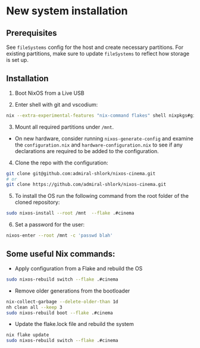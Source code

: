 # New system installation

## Prerequisites

See `fileSystems` config for the host and create necessary partitions. For existing partitions, make sure to update `fileSystems` to reflect how storage is set up.


## Installation

1. Boot NixOS from a Live USB

2. Enter shell with git and vscodium:

```bash
nix --extra-experimental-features "nix-command flakes" shell nixpkgs#git nixpkgs#vscodium
```
3. Mount all required partitions under `/mnt`.

- On new hardware, consider  running `nixos-generate-config` and examine the `configuration.nix` and `hardware-configuration.nix` to see if any declarations are required to be added to the configuration.

4. Clone the repo with the configuration:

```bash
git clone git@github.com:admiral-shlork/nixos-cinema.git
# or
git clone https://github.com/admiral-shlork/nixos-cinema.git
```

5. To install the OS run the following command from the root folder of the cloned repository:

```bash
sudo nixos-install --root /mnt  --flake .#cinema
```

6. Set a password for the user:

```bash
nixos-enter --root /mnt -c 'passwd blah'
```

## Some useful Nix commands:

- Apply configuration from a Flake and rebuild the OS
```bash
sudo nixos-rebuild switch --flake .#cinema
```


- Remove older generations from the bootloader
```bash
nix-collect-garbage --delete-older-than 1d
nh clean all --keep 3 
sudo nixos-rebuild boot --flake .#cinema
```


- Update the flake.lock file and rebuild the system
```bash
nix flake update
sudo nixos-rebuild switch --flake .#cinema
```
